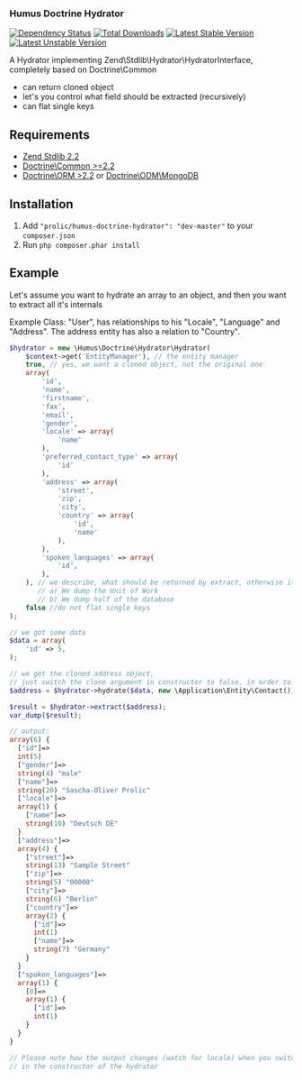 ### Humus Doctrine Hydrator

[![Dependency Status](https://www.versioneye.com/package/php:prolic:humus-doctrine-hydrator/badge.png)](https://www.versioneye.com/package/php:prolic:humus-doctrine-hydrator)
[![Total Downloads](https://poser.pugx.org/prolic/humus-doctrine-hydrator/downloads.png)](https://packagist.org/packages/prolic/humus-doctrine-hydrator)
[![Latest Stable Version](https://poser.pugx.org/prolic/humus-doctrine-hydrator/v/stable.png)](https://packagist.org/packages/prolic/humus-doctrine-hydrator)
[![Latest Unstable Version](https://poser.pugx.org/prolic/humus-doctrine-hydrator/v/unstable.png)](https://packagist.org/packages/prolic/humus-doctrine-hydrator)

A Hydrator implementing Zend\Stdlib\Hydrator\HydratorInterface, completely based on Doctrine\Common

- can return cloned object
- let's you control what field should be extracted (recursively)
- can flat single keys

## Requirements

 -  [Zend Stdlib 2.2](https://github.com/zendframework/Component_ZendStdlib)
 -  [Doctrine\Common >=2.2](https://github.com/doctrine/common)
 -  [Doctrine\ORM >2.2](https://github.com/doctrine/doctrine2) or [Doctrine\ODM\MongoDB](https://github.com/doctrine/mongodb-odm)

## Installation

 1.  Add `"prolic/humus-doctrine-hydrator": "dev-master"` to your `composer.json`
 2.  Run `php composer.phar install`

## Example

Let's assume you want to hydrate an array to an object, and then you want to extract all it's internals

Example Class:
"User", has relationships to his "Locale", "Language" and "Address".
The address entity has also a relation to "Country".

```php
$hydrator = new \Humus\Doctrine\Hydrator\Hydrator(
    $context->get('EntityManager'), // the entity manager
    true, // yes, we want a cloned object, not the original one
    array(
        'id',
        'name',
        'firstname',
        'fax',
        'email',
        'gender',
        'locale' => array(
            'name'
        ),
        'preferred_contact_type' => array(
            'id'
        ),
        'address' => array(
            'street',
            'zip',
            'city',
            'country' => array(
                'id',
                'name'
            ),
        ),
        'spoken_languages' => array(
            'id',
        ),
    ), // we describe, what should be returned by extract, otherwise it could be that
       // a) We dump the Unit of Work
       // b) We dump half of the database
    false //do not flat single keys
);

// we got some data
$data = array(
    'id' => 5,
);

// we get the cloned address object,
// just switch the clone argument in constructor to false, in order to get the real object back
$address = $hydrator->hydrate($data, new \Application\Entity\Contact());

$result = $hydrator->extract($address);
var_dump($result);

// output:
array(6) {
  ["id"]=>
  int(5)
  ["gender"]=>
  string(4) "male"
  ["name"]=>
  string(20) "Sascha-Oliver Prolic"
  ["locale"]=>
  array(1) {
    ["name"]=>
    string(10) "Deutsch DE"
  }
  ["address"]=>
  array(4) {
    ["street"]=>
    string(13) "Sample Street"
    ["zip"]=>
    string(5) "00000"
    ["city"]=>
    string(6) "Berlin"
    ["country"]=>
    array(2) {
      ["id"]=>
      int(1)
      ["name"]=>
      string(7) "Germany"
    }
  }
  ["spoken_languages"]=>
  array(1) {
    [0]=>
    array(1) {
      ["id"]=>
      int(1)
    }
  }
}

// Please note how the output changes (watch for locale) when you switch the "flatSingleKeys" flag to true
// in the constructor of the hydrator

```
